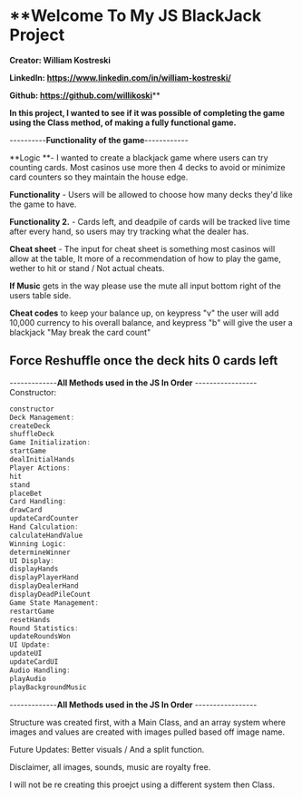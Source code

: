 # **Welcome To My JS BlackJack Project

**Creator: William Kostreski**

**LinkedIn: https://www.linkedin.com/in/william-kostreski/**

**Github: https://github.com/willikoski****

**In this project, I wanted to see if it was possible of completing the game using the Class method, of making a fully functional game.**

----------**Functionality of the game**------------

**Logic **- I wanted to create a blackjack game where users can try counting cards. Most casinos use more then 4 decks to avoid or minimize card counters so they maintain the house edge.     


**Functionality** - Users will be allowed to choose how many decks they'd like the game to have.                                                                                               

**Functionality 2.** - Cards left, and deadpile of cards will be tracked live time after every hand, so users may try tracking what the dealer has.                                            

**Cheat sheet** - The input for cheat sheet is something most casinos will allow at the table, It more of a recommendation of how to play the game, wether to hit or stand / Not actual cheats.

**If Music** gets in the way please use the mute all input bottom right of the users table side.                                                                                               

**Cheat codes** to keep your balance up, on keypress "v" the user will add 10,000 currency to his overall balance, and keypress "b" will give the user a blackjack "May break the card count"  

Force Reshuffle once the deck hits 0 cards left                                                                                                                                            
--------------------------------

-------------**All Methods used in the JS In Order** -----------------
Constructor:
```javascript
constructor
Deck Management:
createDeck
shuffleDeck
Game Initialization:
startGame
dealInitialHands
Player Actions:
hit
stand
placeBet 
Card Handling:
drawCard
updateCardCounter
Hand Calculation:
calculateHandValue
Winning Logic:
determineWinner
UI Display:
displayHands
displayPlayerHand
displayDealerHand
displayDeadPileCount
Game State Management:
restartGame
resetHands
Round Statistics:
updateRoundsWon
UI Update:
updateUI
updateCardUI
Audio Handling:
playAudio
playBackgroundMusic
```
-------------**All Methods used in the JS In Order** -----------------

Structure was created first, with a Main Class, and an array system where images and values are created with images pulled based off image name.

Future Updates: Better visuals / And a split function. 

Disclaimer, all images, sounds, music are royalty free.

I will not be re creating this proejct using a different system then Class.
